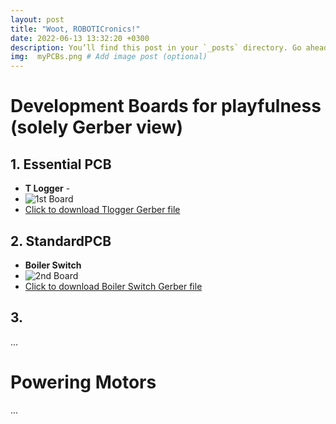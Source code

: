 ```yaml
---
layout: post
title: "Woot, ROBOTICronics!"
date: 2022-06-13 13:32:20 +0300
description: You’ll find this post in your `_posts` directory. Go ahead and edit it and re-build the site to see your changes. # Add post description (optional)
img:  myPCBs.png # Add image post (optional)
---
```


# Development Boards for playfulness (solely Gerber view)
## 1.  Essential PCB
  - **T Logger** -
  - ![1st Board]({{site.baseurl}}/assets/img/Tlogger.png)
  - <a href="https://github.com/ROBOTICronics/PCB/blob/main/xMM-Oct2022/temp-logger.zip?raw=true" download="TempLog">Click to download Tlogger Gerber file</a>

## 2.  StandardPCB
  - **Boiler Switch**
  - ![2nd Board]({{site.baseurl}}/assets/img/boiler.png)
  - [Click to download Boiler Switch Gerber file](https://github.com/ROBOTICronics/PCB/blob/main/xMM-Oct2022/boiler-switch.zip?raw=true)

## 3.

...

# Powering Motors

...
